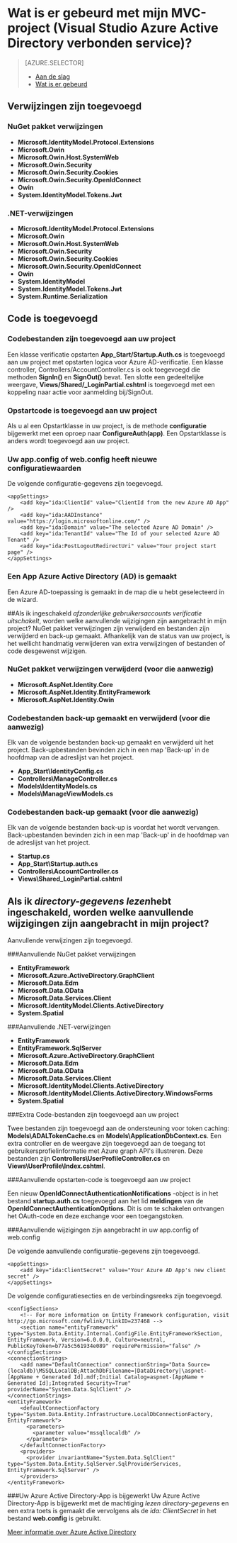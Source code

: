 <properties
    pageTitle="Wat is er gebeurd met mijn MVC-project (Visual Studio Azure Active Directory verbonden service) | Microsoft Azure "
    description="Wordt beschreven wat gebeurt er met uw project MVC wanneer u verbinding met Azure AD maakt met behulp van Visual Studio verbonden services"
    services="active-directory"
    documentationCenter="na"
    authors="TomArcher"
    manager="douge"
    editor=""/>

<tags
    ms.service="active-directory"
    ms.workload="web"
    ms.tgt_pltfrm="vs-what-happened"
    ms.devlang="na"
    ms.topic="article"
    ms.date="08/15/2016"
    ms.author="tarcher"/>

# <a name="what-happened-to-my-mvc-project-visual-studio-azure-active-directory-connected-service"></a>Wat is er gebeurd met mijn MVC-project (Visual Studio Azure Active Directory verbonden service)?

> [AZURE.SELECTOR]
> - [Aan de slag](vs-active-directory-dotnet-getting-started.md)
> - [Wat is er gebeurd](vs-active-directory-dotnet-what-happened.md)



## <a name="references-have-been-added"></a>Verwijzingen zijn toegevoegd

### <a name="nuget-package-references"></a>NuGet pakket verwijzingen

- **Microsoft.IdentityModel.Protocol.Extensions**
- **Microsoft.Owin**
- **Microsoft.Owin.Host.SystemWeb**
- **Microsoft.Owin.Security**
- **Microsoft.Owin.Security.Cookies**
- **Microsoft.Owin.Security.OpenIdConnect**
- **Owin**
- **System.IdentityModel.Tokens.Jwt**

### <a name="net-references"></a>.NET-verwijzingen

- **Microsoft.IdentityModel.Protocol.Extensions**
- **Microsoft.Owin**
- **Microsoft.Owin.Host.SystemWeb**
- **Microsoft.Owin.Security**
- **Microsoft.Owin.Security.Cookies**
- **Microsoft.Owin.Security.OpenIdConnect**
- **Owin**
- **System.IdentityModel**
- **System.IdentityModel.Tokens.Jwt**
- **System.Runtime.Serialization**

## <a name="code-has-been-added"></a>Code is toegevoegd

### <a name="code-files-were-added-to-your-project"></a>Codebestanden zijn toegevoegd aan uw project

Een klasse verificatie opstarten **App_Start/Startup.Auth.cs** is toegevoegd aan uw project met opstarten logica voor Azure AD-verificatie. Een klasse controller, Controllers/AccountController.cs is ook toegevoegd die methoden **SignIn()** en **SignOut()** bevat. Ten slotte een gedeeltelijke weergave, **Views/Shared/_LoginPartial.cshtml** is toegevoegd met een koppeling naar actie voor aanmelding bij/SignOut.

### <a name="startup-code-was-added-to-your-project"></a>Opstartcode is toegevoegd aan uw project

Als u al een Opstartklasse in uw project, is de methode **configuratie** bijgewerkt met een oproep naar **ConfigureAuth(app)**. Een Opstartklasse is anders wordt toegevoegd aan uw project.

### <a name="your-appconfig-or-webconfig-has-new-configuration-values"></a>Uw app.config of web.config heeft nieuwe configuratiewaarden

De volgende configuratie-gegevens zijn toegevoegd.


    <appSettings>
        <add key="ida:ClientId" value="ClientId from the new Azure AD App" />
        <add key="ida:AADInstance" value="https://login.microsoftonline.com/" />
        <add key="ida:Domain" value="The selected Azure AD Domain" />
        <add key="ida:TenantId" value="The Id of your selected Azure AD Tenant" />
        <add key="ida:PostLogoutRedirectUri" value="Your project start page" />
    </appSettings>

### <a name="an-azure-active-directory-ad-app-was-created"></a>Een App Azure Active Directory (AD) is gemaakt
Een Azure AD-toepassing is gemaakt in de map die u hebt geselecteerd in de wizard.

##<a name="if-i-checked-disable-individual-user-accounts-authentication-what-additional-changes-were-made-to-my-project"></a>Als ik ingeschakeld *afzonderlijke gebruikersaccounts verificatie uitschakelt*, worden welke aanvullende wijzigingen zijn aangebracht in mijn project?
NuGet pakket verwijzingen zijn verwijderd en bestanden zijn verwijderd en back-up gemaakt. Afhankelijk van de status van uw project, is het wellicht handmatig verwijderen van extra verwijzingen of bestanden of code desgewenst wijzigen.

### <a name="nuget-package-references-removed-for-those-present"></a>NuGet pakket verwijzingen verwijderd (voor die aanwezig)

- **Microsoft.AspNet.Identity.Core**
- **Microsoft.AspNet.Identity.EntityFramework**
- **Microsoft.AspNet.Identity.Owin**

### <a name="code-files-backed-up-and-removed-for-those-present"></a>Codebestanden back-up gemaakt en verwijderd (voor die aanwezig)

Elk van de volgende bestanden back-up gemaakt en verwijderd uit het project. Back-upbestanden bevinden zich in een map 'Back-up' in de hoofdmap van de adreslijst van het project.

- **App_Start\IdentityConfig.cs**
- **Controllers\ManageController.cs**
- **Models\IdentityModels.cs**
- **Models\ManageViewModels.cs**

### <a name="code-files-backed-up-for-those-present"></a>Codebestanden back-up gemaakt (voor die aanwezig)

Elk van de volgende bestanden back-up is voordat het wordt vervangen. Back-upbestanden bevinden zich in een map 'Back-up' in de hoofdmap van de adreslijst van het project.

- **Startup.cs**
- **App_Start\Startup.auth.cs**
- **Controllers\AccountController.cs**
- **Views\Shared\_LoginPartial.cshtml**

## <a name="if-i-checked-read-directory-data-what-additional-changes-were-made-to-my-project"></a>Als ik *directory-gegevens lezen*hebt ingeschakeld, worden welke aanvullende wijzigingen zijn aangebracht in mijn project?

Aanvullende verwijzingen zijn toegevoegd.

###<a name="additional-nuget-package-references"></a>Aanvullende NuGet pakket verwijzingen

- **EntityFramework**
- **Microsoft.Azure.ActiveDirectory.GraphClient**
- **Microsoft.Data.Edm**
- **Microsoft.Data.OData**
- **Microsoft.Data.Services.Client**
- **Microsoft.IdentityModel.Clients.ActiveDirectory**
- **System.Spatial**

###<a name="additional-net-references"></a>Aanvullende .NET-verwijzingen

- **EntityFramework**
- **EntityFramework.SqlServer**
- **Microsoft.Azure.ActiveDirectory.GraphClient**
- **Microsoft.Data.Edm**
- **Microsoft.Data.OData**
- **Microsoft.Data.Services.Client**
- **Microsoft.IdentityModel.Clients.ActiveDirectory**
- **Microsoft.IdentityModel.Clients.ActiveDirectory.WindowsForms**
- **System.Spatial**

###<a name="additional-code-files-were-added-to-your-project"></a>Extra Code-bestanden zijn toegevoegd aan uw project

Twee bestanden zijn toegevoegd aan de ondersteuning voor token caching: **Models\ADALTokenCache.cs** en **Models\ApplicationDbContext.cs**.  Een extra controller en de weergave zijn toegevoegd aan de toegang tot gebruikersprofielinformatie met Azure graph API's illustreren.  Deze bestanden zijn **Controllers\UserProfileController.cs** en **Views\UserProfile\Index.cshtml**.

###<a name="additional-startup-code-was-added-to-your-project"></a>Aanvullende opstarten-code is toegevoegd aan uw project

Een nieuw **OpenIdConnectAuthenticationNotifications** -object is in het bestand **startup.auth.cs** toegevoegd aan het lid **meldingen** van de **OpenIdConnectAuthenticationOptions**.  Dit is om te schakelen ontvangen het OAuth-code en deze exchange voor een toegangstoken.

###<a name="additional-changes-were-made-to-your-appconfig-or-webconfig"></a>Aanvullende wijzigingen zijn aangebracht in uw app.config of web.config

De volgende aanvullende configuratie-gegevens zijn toegevoegd.

    <appSettings>
        <add key="ida:ClientSecret" value="Your Azure AD App's new client secret" />
    </appSettings>

De volgende configuratiesecties en de verbindingsreeks zijn toegevoegd.

    <configSections>
        <!-- For more information on Entity Framework configuration, visit http://go.microsoft.com/fwlink/?LinkID=237468 -->
        <section name="entityFramework" type="System.Data.Entity.Internal.ConfigFile.EntityFrameworkSection, EntityFramework, Version=6.0.0.0, Culture=neutral, PublicKeyToken=b77a5c561934e089" requirePermission="false" />
    </configSections>
    <connectionStrings>
        <add name="DefaultConnection" connectionString="Data Source=(localdb)\MSSQLLocalDB;AttachDbFilename=|DataDirectory|\aspnet-[AppName + Generated Id].mdf;Initial Catalog=aspnet-[AppName + Generated Id];Integrated Security=True" providerName="System.Data.SqlClient" />
    </connectionStrings>
    <entityFramework>
        <defaultConnectionFactory type="System.Data.Entity.Infrastructure.LocalDbConnectionFactory, EntityFramework">
          <parameters>
            <parameter value="mssqllocaldb" />
          </parameters>
        </defaultConnectionFactory>
        <providers>
          <provider invariantName="System.Data.SqlClient" type="System.Data.Entity.SqlServer.SqlProviderServices, EntityFramework.SqlServer" />
        </providers>
    </entityFramework>


###<a name="your-azure-active-directory-app-was-updated"></a>Uw Azure Active Directory-App is bijgewerkt
Uw Azure Active Directory-App is bijgewerkt met de machtiging *lezen directory-gegevens* en een extra toets is gemaakt die vervolgens als de *ida: ClientSecret* in het bestand **web.config** is gebruikt.

[Meer informatie over Azure Active Directory](https://azure.microsoft.com/services/active-directory/)
